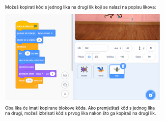 
Možeš kopirati kôd s jednog lika na drugi lik koji se nalazi na popisu likova:

![Povuci kôd iz područja kôda jednog lika u drugi lik koji se nalazi na popisu likova, a zatim pusti kôd.](images/drag-parrot-code.gif)

Oba lika će imati kopirane blokove kôda. Ako premještaš kôd s jednog lika na drugi, možeš izbrisati kôd s prvog lika nakon što ga kopiraš na drugi lik.
